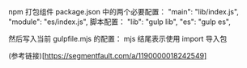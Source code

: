 npm 打包组件
package.json 中的两个必要配置：
"main": "lib/index.js",
"module": "es/index.js",
脚本配置：
"lib": "gulp lib",
"es": "gulp es",

然后写入当前 gulpfile.mjs 的配置：
mjs 结尾表示使用 import 导入包

(参考链接)[https://segmentfault.com/a/1190000018242549]
